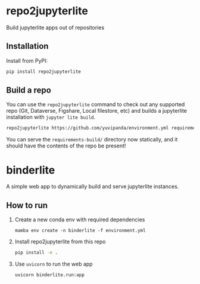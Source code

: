 # repo2jupyterlite

Build jupyterlite apps out of repositories

## Installation

Install from PyPI:

```bash
pip install repo2jupyterlite
```

## Build a repo

You can use the `repo2jupyterlite` command to check out any supported repo
(Git, Dataverse, Figshare, Local filestore, etc) and builds a jupyterlite
installation with `jupyter lite build`.

```bash
repo2jupyterlite https://github.com/yuvipanda/environment.yml requirements-build
```

You can serve the `requirements-build/` directory now statically, and it should
have the contents of the repo be present!

# binderlite

A simple web app to dynamically build and serve jupyterlite instances.

## How to run

1. Create a new conda env with required dependencies

   ```
   mamba env create -n binderlite -f environment.yml
   ```

2. Install repo2jupyterlite from this repo

   ```bash
   pip install -e .
   ```

3. Use `uvicorn` to run the web app

   ```bash
   uvicorn binderlite.run:app
   ```
